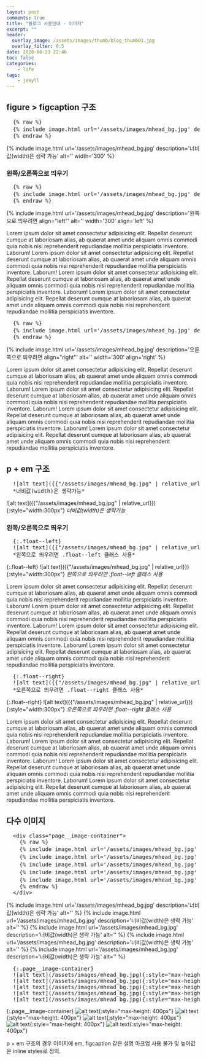 ```yaml
---
layout: post
comments: true
title: "블로그 사용안내 - 이미지"
excerpt: ""
header:
  overlay_image: /assets/images/thumb/blog_thumb01.jpg
  overlay_filter: 0.5
date: 2020-06-23 22:46
toc: false
categories:
    - life
tags:
    - jekyll
---
```

## figure > figcaption 구조

<pre class="pre--example" title="html 코드">
  {% raw %}
  {% include image.html url='/assets/images/mhead_bg.jpg' description='너비값(width)은 생략 가능' alt='' width='300' %}
  {% endraw %}
</pre>

{% include image.html url='/assets/images/mhead_bg.jpg' description='너비값(width)은 생략 가능' alt='' width='300' %}

### 왼쪽/오른쪽으로 띄우기

<pre class="pre--example" title="html 코드">
  {% raw %}
  {% include image.html url='/assets/images/mhead_bg.jpg' description='왼쪽으로 띄우려면 align="left"' alt='' width='300' align='left' %}
  {% endraw %}
</pre>

{% include image.html url='/assets/images/mhead_bg.jpg' description='왼쪽으로 띄우려면 align="left"' alt='' width='300' align='left' %}

Lorem ipsum dolor sit amet consectetur adipisicing elit. Repellat deserunt cumque at laboriosam alias, ab quaerat amet unde aliquam omnis commodi quia nobis nisi reprehenderit repudiandae mollitia perspiciatis inventore. Laborum! Lorem ipsum dolor sit amet consectetur adipisicing elit. Repellat deserunt cumque at laboriosam alias, ab quaerat amet unde aliquam omnis commodi quia nobis nisi reprehenderit repudiandae mollitia perspiciatis inventore. Laborum! Lorem ipsum dolor sit amet consectetur adipisicing elit. Repellat deserunt cumque at laboriosam alias, ab quaerat amet unde aliquam omnis commodi quia nobis nisi reprehenderit repudiandae mollitia perspiciatis inventore. Laborum! Lorem ipsum dolor sit amet consectetur adipisicing elit. Repellat deserunt cumque at laboriosam alias, ab quaerat amet unde aliquam omnis commodi quia nobis nisi reprehenderit repudiandae mollitia perspiciatis inventore.

<pre class="pre--example" title="html 코드">
  {% raw %}
  {% include image.html url='/assets/images/mhead_bg.jpg' description='오른쪽으로 띄우려면 align="right"' alt='' width='300' align='right' %}
  {% endraw %}
</pre>

{% include image.html url='/assets/images/mhead_bg.jpg' description='오른쪽으로 띄우려면 align="right"' alt='' width='300' align='right' %}

Lorem ipsum dolor sit amet consectetur adipisicing elit. Repellat deserunt cumque at laboriosam alias, ab quaerat amet unde aliquam omnis commodi quia nobis nisi reprehenderit repudiandae mollitia perspiciatis inventore. Laborum! Lorem ipsum dolor sit amet consectetur adipisicing elit. Repellat deserunt cumque at laboriosam alias, ab quaerat amet unde aliquam omnis commodi quia nobis nisi reprehenderit repudiandae mollitia perspiciatis inventore. Laborum! Lorem ipsum dolor sit amet consectetur adipisicing elit. Repellat deserunt cumque at laboriosam alias, ab quaerat amet unde aliquam omnis commodi quia nobis nisi reprehenderit repudiandae mollitia perspiciatis inventore. Laborum! Lorem ipsum dolor sit amet consectetur adipisicing elit. Repellat deserunt cumque at laboriosam alias, ab quaerat amet unde aliquam omnis commodi quia nobis nisi reprehenderit repudiandae mollitia perspiciatis inventore.

## p + em 구조

<pre class="pre--example" title="markdown 코드">
  ![alt text]({{"/assets/images/mhead_bg.jpg" | relative_url}}){:style="width:300px"}
  *너비값(width)은 생략가능*
</pre>

![alt text]({{"/assets/images/mhead_bg.jpg" | relative_url}}){:style="width:300px"}
*너비값(width)은 생략가능*

### 왼쪽/오른쪽으로 띄우기

<pre class="pre--example" title="markdown 코드">
  {:.float--left}
  ![alt text]({{"/assets/images/mhead_bg.jpg" | relative_url}}){:style="width:300px"}
  *왼쪽으로 띄우려면 .float--left 클래스 사용*
</pre>

{:.float--left}
![alt text]({{"/assets/images/mhead_bg.jpg" | relative_url}}){:style="width:300px"}
*왼쪽으로 띄우려면 .float--left 클래스 사용*

Lorem ipsum dolor sit amet consectetur adipisicing elit. Repellat deserunt cumque at laboriosam alias, ab quaerat amet unde aliquam omnis commodi quia nobis nisi reprehenderit repudiandae mollitia perspiciatis inventore. Laborum! Lorem ipsum dolor sit amet consectetur adipisicing elit. Repellat deserunt cumque at laboriosam alias, ab quaerat amet unde aliquam omnis commodi quia nobis nisi reprehenderit repudiandae mollitia perspiciatis inventore. Laborum! Lorem ipsum dolor sit amet consectetur adipisicing elit. Repellat deserunt cumque at laboriosam alias, ab quaerat amet unde aliquam omnis commodi quia nobis nisi reprehenderit repudiandae mollitia perspiciatis inventore. Laborum! Lorem ipsum dolor sit amet consectetur adipisicing elit. Repellat deserunt cumque at laboriosam alias, ab quaerat amet unde aliquam omnis commodi quia nobis nisi reprehenderit repudiandae mollitia perspiciatis inventore.

<pre class="pre--example" title="markdown 코드">
  {:.float--right}
  ![alt text]({{"/assets/images/mhead_bg.jpg" | relative_url}}){:style="width:300px"}
  *오른쪽으로 띄우려면 .float--right 클래스 사용*
</pre>

{:.float--right}
![alt text]({{"/assets/images/mhead_bg.jpg" | relative_url}}){:style="width:300px"}
*오른쪽으로 띄우려면 .float--right 클래스 사용*

Lorem ipsum dolor sit amet consectetur adipisicing elit. Repellat deserunt cumque at laboriosam alias, ab quaerat amet unde aliquam omnis commodi quia nobis nisi reprehenderit repudiandae mollitia perspiciatis inventore. Laborum! Lorem ipsum dolor sit amet consectetur adipisicing elit. Repellat deserunt cumque at laboriosam alias, ab quaerat amet unde aliquam omnis commodi quia nobis nisi reprehenderit repudiandae mollitia perspiciatis inventore. Laborum! Lorem ipsum dolor sit amet consectetur adipisicing elit. Repellat deserunt cumque at laboriosam alias, ab quaerat amet unde aliquam omnis commodi quia nobis nisi reprehenderit repudiandae mollitia perspiciatis inventore. Laborum! Lorem ipsum dolor sit amet consectetur adipisicing elit. Repellat deserunt cumque at laboriosam alias, ab quaerat amet unde aliquam omnis commodi quia nobis nisi reprehenderit repudiandae mollitia perspiciatis inventore.

## 다수 이미지

<pre class="pre--example" title="html 코드">
  &lt;div class="page__image-container"&gt;
    {% raw %}
    {% include image.html url='/assets/images/mhead_bg.jpg' description='너비값(width)은 생략 가능' alt='' %}
    {% include image.html url='/assets/images/mhead_bg.jpg' description='너비값(width)은 생략 가능' alt='' %}
    {% include image.html url='/assets/images/mhead_bg.jpg' description='너비값(width)은 생략 가능' alt='' %}
    {% include image.html url='/assets/images/mhead_bg.jpg' description='너비값(width)은 생략 가능' alt='' %}
    {% include image.html url='/assets/images/mhead_bg.jpg' description='너비값(width)은 생략 가능' alt='' %}
    {% endraw %}
  &lt;/div&gt;
</pre>

<div class="page__image-container">
  {% include image.html url='/assets/images/mhead_bg.jpg' description='너비값(width)은 생략 가능' alt='' %}
  {% include image.html url='/assets/images/mhead_bg.jpg' description='너비값(width)은 생략 가능' alt='' %}
  {% include image.html url='/assets/images/mhead_bg.jpg' description='너비값(width)은 생략 가능' alt='' %}
  {% include image.html url='/assets/images/mhead_bg.jpg' description='너비값(width)은 생략 가능' alt='' %}
  {% include image.html url='/assets/images/mhead_bg.jpg' description='너비값(width)은 생략 가능' alt='' %}
</div>

<pre class="pre--example" title="markdown 코드">
  {:.page__image-container}
  ![alt text](/assets/images/mhead_bg.jpg){:style="max-height: 400px"}
  ![alt text](/assets/images/mhead_bg.jpg){:style="max-height: 400px"}
  ![alt text](/assets/images/mhead_bg.jpg){:style="max-height: 400px"}
  ![alt text](/assets/images/mhead_bg.jpg){:style="max-height: 400px"}
  ![alt text](/assets/images/mhead_bg.jpg){:style="max-height: 400px"}
</pre>

{:.page__image-container}
![alt text](/assets/images/mhead_bg.jpg){:style="max-height: 400px"}
![alt text](/assets/images/mhead_bg.jpg){:style="max-height: 400px"}
![alt text](/assets/images/mhead_bg.jpg){:style="max-height: 400px"}
![alt text](/assets/images/mhead_bg.jpg){:style="max-height: 400px"}
![alt text](/assets/images/mhead_bg.jpg){:style="max-height: 400px"}

p + em 구조의 경우 이미지에 em, figcaption 같은 설명 마크업 사용 불가 및 높이값은 inline styles로 정의.